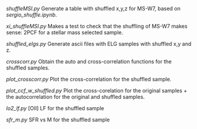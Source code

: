 *shuffleMSI.py* Generate a table with shuffled x,y,z for MS-W7, based on *sergio_shuffle.ipynb*.

*xi_shuffleMSI.py* Makes a test to check that the shuffling of MS-W7 makes sense: 2PCF for a stellar mass selected sample.

*shuffled_elgs.py* Generate ascii files with ELG samples with shuffled x,y and z.

*crosscorr.py* Obtain the auto and cross-correlation functions for the shuffled samples.

*plot_crosscorr.py* Plot the cross-correlation for the shuffled sample.

*plot_ccf_w_shuffled.py* Plot the cross-corelation for the original samples + the autocorrelation for the original and shuffled samples.

*lo2_lf.py* [OII] LF for the shuffled sample

*sfr_m.py* SFR vs M for the shuffled sample

